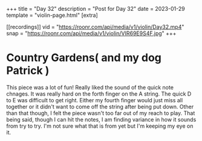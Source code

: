 +++
title = "Day 32"
description = "Post for Day 32"
date = 2023-01-29
template = "violin-page.html"
[extra]

[[recordings]]
vid = "https://roonr.com/api/media/v1/violin/Day32.mp4"
snap = "https://roonr.com/api/media/v1/violin/VIR69E9S4F.jpg"
+++

# Country Gardens( and my dog Patrick )
This piece was a lot of fun! Really liked the sound of the quick note chnages. It was really hard on the forth finger on the A string. The quick D to E was difficult to get right. Either my fourth finger would just miss all together or it didn't want to come off the string after being put down. Other than that though, I felt the piece wasn't too far out of my reach to play. That being said, though I can hit the notes, I am finding variance in how it sounds from try to try. I'm not sure what that is from yet but I'm keeping my eye on it. 